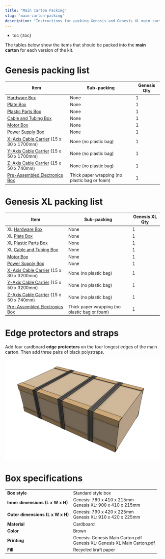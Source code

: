 ```yaml
---
title: "Main Carton Packing"
slug: "main-carton-packing"
description: "Instructions for packing Genesis and Genesis XL main cartons"
---
```


* toc
{:toc}

The tables below show the items that should be packed into the **main carton** for each version of the kit.

# Genesis packing list

|Item                          |Sub-packing                   |Genesis Qty                   |
|------------------------------|------------------------------|------------------------------|
|[Hardware Box](hardware-box.md)                  |None                          |1
|[Plate Box](plate-box.md)                     |None                          |1
|[Plastic Parts Box](plastic-parts-box.md)             |None                          |1
|[Cable and Tubing Box](cable-and-tubing-box.md)          |None                          |1
|[Motor Box](motor-box.md)                     |None                          |1
|[Power Supply Box](power-supply-box.md)              |None                          |1
|[X-Axis Cable Carrier](../../extras/bom/electronics-and-wiring/cable-carrier.md) (15 x 30 x 1700mm)|None (no plastic bag)         |1
|[Y-Axis Cable Carrier](../../extras/bom/electronics-and-wiring/cable-carrier.md) (15 x 50 x 1700mm)|None (no plastic bag)         |1
|[Z-Axis Cable Carrier](../../extras/bom/electronics-and-wiring/cable-carrier.md) (15 x 50 x 740mm)|None (no plastic bag)         |1
|[Pre-Assembled Electronics Box](../pre-assembly/electronics-box.md)               |Thick paper wrapping (no plastic bag or foam)|1


# Genesis XL packing list

|Item                          |Sub-packing                   |Genesis XL Qty                |
|------------------------------|------------------------------|------------------------------|
|<span class="fb-xl-sticker">XL</span> [Hardware Box](hardware-box.md)             |None                          |1
|<span class="fb-xl-sticker">XL</span> [Plate Box](plate-box.md)                |None                          |1
|<span class="fb-xl-sticker">XL</span> [Plastic Parts Box](plastic-parts-box.md)        |None                          |1
|<span class="fb-xl-sticker">XL</span> [Cable and Tubing Box](cable-and-tubing-box.md)     |None                          |1
|[Motor Box](motor-box.md)                     |None                          |1
|[Power Supply Box](power-supply-box.md)              |None                          |1
|[X-Axis Cable Carrier](../../extras/bom/electronics-and-wiring/cable-carrier.md) (15 x 30 x 3200mm)|None (no plastic bag)         |1
|[Y-Axis Cable Carrier](../../extras/bom/electronics-and-wiring/cable-carrier.md) (15 x 50 x 3200mm)|None (no plastic bag)         |1
|[Z-Axis Cable Carrier](../../extras/bom/electronics-and-wiring/cable-carrier.md) (15 x 50 x 740mm)|None (no plastic bag)         |1
|[Pre-Assembled Electronics Box](../pre-assembly/electronics-box.md)               |Thick paper wrapping (no plastic bag or foam)|1

# Edge protectors and straps
Add four cardboard **edge protectors** on the four longest edges of the main carton. Then add three pairs of black polystraps.

![main carton edge protectors and straps](_images/main_carton_edge_protectors_and_straps.png)

# Box specifications

|                              |                              |
|------------------------------|------------------------------|
|**Box style**                 |Standard style box
|**Inner dimensions (L x W x H)**|Genesis: 780 x 410 x 215mm<br>Genesis XL: 900 x 410 x 215mm
|**Outer dimensions (L x W x H)**|Genesis: 790 x 420 x 225mm<br>Genesis XL: 910 x 420 x 225mm
|**Material**                  |Cardboard
|**Color**                     |Brown
|**Printing**                  |Genesis: Genesis Main Carton.pdf<br>Genesis XL: Genesis XL Main Carton.pdf
|**Fill**                      |Recycled kraft paper


